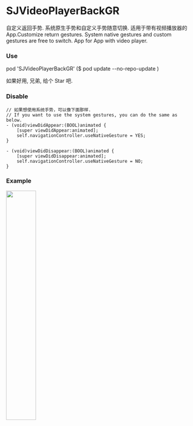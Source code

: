 # SJVideoPlayerBackGR
自定义返回手势. 系统原生手势和自定义手势随意切换. 适用于带有视频播放器的App.Customize return gestures. System native gestures and custom gestures are free to switch. App for App with video player.

### Use
pod 'SJVideoPlayerBackGR' ($ pod update --no-repo-update )

如果好用, 兄弟, 给个 Star 吧.

### Disable 
```
// 如果想使用系统手势，可以像下面那样. 
// If you want to use the system gestures, you can do the same as below.
- (void)viewDidAppear:(BOOL)animated {
    [super viewDidAppear:animated];
    self.navigationController.useNativeGesture = YES;
}

- (void)viewDidDisappear:(BOOL)animated {
    [super viewDidDisappear:animated];
    self.navigationController.useNativeGesture = NO;
}
```
### Example
<img src="https://github.com/changsanjiang/SJVideoPlayerBackGR/blob/master/SJBackGRProject/SJBackGRProject/GestrueSample.gif" width="40%">


